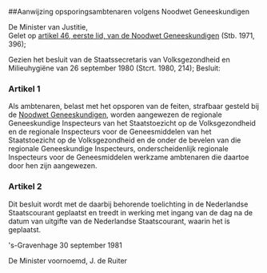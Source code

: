 <meta http-equiv='Content-Type' content='text/html; charset=utf-8' />

##Aanwijzing opsporingsambtenaren volgens Noodwet Geneeskundigen 

De Minister van Justitie,  
Gelet op [artikel 46, eerste lid, van de Noodwet Geneeskundigen](../../../../../../../wet/noodwet/geneeskundigen/BWBR0002758/README.md) (Stb. 1971, 396);

Gezien het besluit van de Staatssecretaris van Volksgezondheid en Milieuhygiëne van 26 september 1980 (Stcrt. 1980, 214);
Besluit:    

### Artikel  1  

Als ambtenaren, belast met het opsporen van de feiten, strafbaar gesteld bij de [Noodwet Geneeskundigen](../../../../../../../wet/noodwet/geneeskundigen/BWBR0002758/README.md), worden aangewezen de regionale Geneeskundige Inspecteurs van het Staatstoezicht op de Volksgezondheid en de regionale Inspecteurs voor de Geneesmiddelen van het Staatstoezicht op de Volksgezondheid en de onder de bevelen van die regionale Geneeskundige Inspecteurs, onderscheidenlijk regionale Inspecteurs voor de Geneesmiddelen werkzame ambtenaren die daartoe door hen zijn aangewezen. 

### Artikel  2  

Dit besluit wordt met de daarbij behorende toelichting in de Nederlandse Staatscourant geplaatst en treedt in werking met ingang van de dag na de datum van uitgifte van de Nederlandse Staatscourant, waarin het is geplaatst. 

's-Gravenhage 
30 september 1981    

De 
Minister voornoemd,
J. de  Ruiter      
